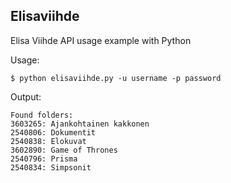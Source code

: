 Elisaviihde
----

Elisa Viihde API usage example with Python


Usage:
```
$ python elisaviihde.py -u username -p password
```
Output:
```
Found folders:
3603265: Ajankohtainen kakkonen
2540806: Dokumentit
2540838: Elokuvat
3602890: Game of Thrones
2540796: Prisma
2540834: Simpsonit

```
